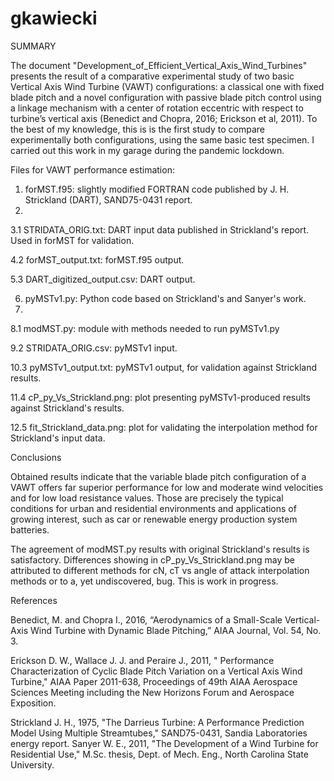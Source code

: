 # gkawiecki
SUMMARY

The document "Development_of_Efficient_Vertical_Axis_Wind_Turbines" presents the result of a comparative experimental study of two basic Vertical Axis Wind Turbine (VAWT) configurations: a classical one with fixed blade pitch and a novel configuration with passive blade pitch control using a linkage mechanism with a center of rotation eccentric with respect to turbine’s vertical axis (Benedict and Chopra, 2016; Erickson et al, 2011). To the best of my knowledge, this is is the first study to compare experimentally both configurations, using the same basic test specimen. I carried out this work in my garage during the pandemic lockdown.

Files for VAWT performance estimation:
1. forMST.f95: slightly modified FORTRAN code published by J. H. Strickland (DART), SAND75-0431 report.
2. 
3.1 STRIDATA_ORIG.txt: DART input data published in Strickland's report. Used in forMST for validation.

4.2 forMST_output.txt: forMST.f95 output.

5.3 DART_digitized_output.csv: DART output.

6. pyMSTv1.py: Python code based on Strickland's and Sanyer's work.
7.  
8.1 modMST.py: module with methods needed to run pyMSTv1.py

9.2 STRIDATA_ORIG.csv: pyMSTv1 input.

10.3 pyMSTv1_output.txt: pyMSTv1 output, for validation against Strickland results.

11.4 cP_py_Vs_Strickland.png: plot presenting pyMSTv1-produced results against Strickland's results.

12.5 fit_Strickland_data.png: plot for validating the interpolation method for Strickland's input data. 

Conclusions

Obtained results indicate that the variable blade pitch configuration of a VAWT offers far superior performance for low and moderate wind velocities and for low load resistance values.  Those are precisely the typical conditions for urban and residential environments and applications of growing interest, such as car or renewable energy production system batteries.

The agreement of modMST.py results with original Strickland's results is satisfactory. Differences showing in cP_py_Vs_Strickland.png may be attributed to different methods for cN, cT vs angle of attack interpolation methods or to a, yet undiscovered, bug. This is work in progress. 

References

Benedict, M. and Chopra I., 2016, “Aerodynamics of a Small-Scale Vertical-Axis Wind Turbine with Dynamic Blade Pitching,” AIAA Journal, Vol. 54, No. 3.

Erickson D. W., Wallace J. J. and Peraire J., 2011, " Performance Characterization of Cyclic Blade Pitch Variation on a Vertical Axis Wind Turbine," AIAA Paper 2011-638, Proceedings of 49th AIAA Aerospace Sciences Meeting including the New Horizons Forum and Aerospace Exposition.

Strickland J. H., 1975, "The Darrieus Turbine: A Performance Prediction Model Using Multiple Streamtubes," SAND75-0431, Sandia Laboratories energy report.
Sanyer W. E., 2011, "The Development of a Wind Turbine for Residential Use," M.Sc. thesis, Dept. of Mech. Eng., North Carolina State University.
